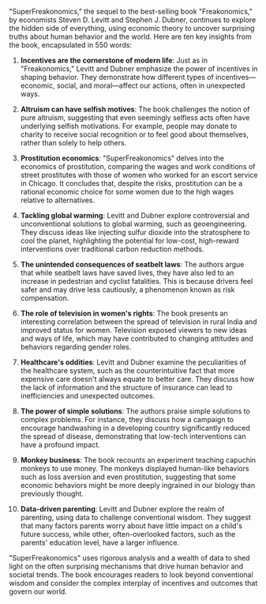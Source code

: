 "SuperFreakonomics," the sequel to the best-selling book "Freakonomics," by economists Steven D. Levitt and Stephen J. Dubner, continues to explore the hidden side of everything, using economic theory to uncover surprising truths about human behavior and the world. Here are ten key insights from the book, encapsulated in 550 words:

1. **Incentives are the cornerstone of modern life**: Just as in "Freakonomics," Levitt and Dubner emphasize the power of incentives in shaping behavior. They demonstrate how different types of incentives—economic, social, and moral—affect our actions, often in unexpected ways.

2. **Altruism can have selfish motives**: The book challenges the notion of pure altruism, suggesting that even seemingly selfless acts often have underlying selfish motivations. For example, people may donate to charity to receive social recognition or to feel good about themselves, rather than solely to help others.

3. **Prostitution economics**: "SuperFreakonomics" delves into the economics of prostitution, comparing the wages and work conditions of street prostitutes with those of women who worked for an escort service in Chicago. It concludes that, despite the risks, prostitution can be a rational economic choice for some women due to the high wages relative to alternatives.

4. **Tackling global warming**: Levitt and Dubner explore controversial and unconventional solutions to global warming, such as geoengineering. They discuss ideas like injecting sulfur dioxide into the stratosphere to cool the planet, highlighting the potential for low-cost, high-reward interventions over traditional carbon reduction methods.

5. **The unintended consequences of seatbelt laws**: The authors argue that while seatbelt laws have saved lives, they have also led to an increase in pedestrian and cyclist fatalities. This is because drivers feel safer and may drive less cautiously, a phenomenon known as risk compensation.

6. **The role of television in women's rights**: The book presents an interesting correlation between the spread of television in rural India and improved status for women. Television exposed viewers to new ideas and ways of life, which may have contributed to changing attitudes and behaviors regarding gender roles.

7. **Healthcare's oddities**: Levitt and Dubner examine the peculiarities of the healthcare system, such as the counterintuitive fact that more expensive care doesn't always equate to better care. They discuss how the lack of information and the structure of insurance can lead to inefficiencies and unexpected outcomes.

8. **The power of simple solutions**: The authors praise simple solutions to complex problems. For instance, they discuss how a campaign to encourage handwashing in a developing country significantly reduced the spread of disease, demonstrating that low-tech interventions can have a profound impact.

9. **Monkey business**: The book recounts an experiment teaching capuchin monkeys to use money. The monkeys displayed human-like behaviors such as loss aversion and even prostitution, suggesting that some economic behaviors might be more deeply ingrained in our biology than previously thought.

10. **Data-driven parenting**: Levitt and Dubner explore the realm of parenting, using data to challenge conventional wisdom. They suggest that many factors parents worry about have little impact on a child's future success, while other, often-overlooked factors, such as the parents' education level, have a larger influence.

"SuperFreakonomics" uses rigorous analysis and a wealth of data to shed light on the often surprising mechanisms that drive human behavior and societal trends. The book encourages readers to look beyond conventional wisdom and consider the complex interplay of incentives and outcomes that govern our world.